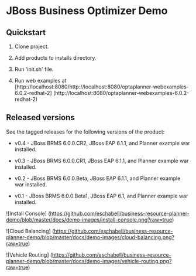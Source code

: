 JBoss Business Optimizer Demo 
=============================


Quickstart
----------

1. Clone project.

2. Add products to installs directory.

3. Run 'init.sh' file.

4. Run web examples at [http://localhost:8080/http://localhost:8080/optaplanner-webexamples-6.0.2-redhat-2] (http://localhost:8080/optaplanner-webexamples-6.0.2-redhat-2)


Released versions
-----------------

See the tagged releases for the following versions of the product:

- v0.4 - JBoss BRMS 6.0.0.CR2, JBoss EAP 6.1.1, and Planner example war installed.

- v0.3 - JBoss BRMS 6.0.0.CR1, JBoss EAP 6.1.1, and Planner example war installed.

- v0.2 - JBoss BRMS 6.0.0.Beta, JBoss EAP 6.1.1, and Planner example war installed.

- v0.1 - JBoss BRMS 6.0.0.Beta1, JBoss EAP 6.1, and Planner example war installed.


![Install Console] (https://github.com/eschabell/business-resource-planner-demo/blob/master/docs/demo-images/install-console.png?raw=true)

![Cloud Balancing] (https://github.com/eschabell/business-resource-planner-demo/blob/master/docs/demo-images/cloud-balancing.png?raw=true)

![Vehicle Routing] (https://github.com/eschabell/business-resource-planner-demo/blob/master/docs/demo-images/vehicle-routing.png?raw=true)
